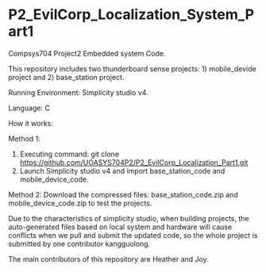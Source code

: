 # P2_EvilCorp_Localization_System_Part1

Compsys704 Project2 Embedded system Code.

This repository includes two thunderboard sense projects: 1) mobile_devide project and 2) base_station project.


Running Environment: Simplicity studio v4.

Language: C


How it works:

Method 1:
1)	Executing command:
    git clone https://github.com/UOASYS704P2/P2_EvilCorp_Localization_Part1.git
2)	Launch Simplicity studio v4 and import base_station_code and mobile_device_code.

Method 2:
Download the compressed files: base_station_code.zip and mobile_device_code.zip to test the projects.

Due to the characteristics of simplicity studio, when building projects, the auto-generated files based on local system and hardware will cause conflicts when we pull and submit the updated code, so the whole project is submitted by one contributor kangguolong.

The main contributors of this repository are Heather and Joy.
